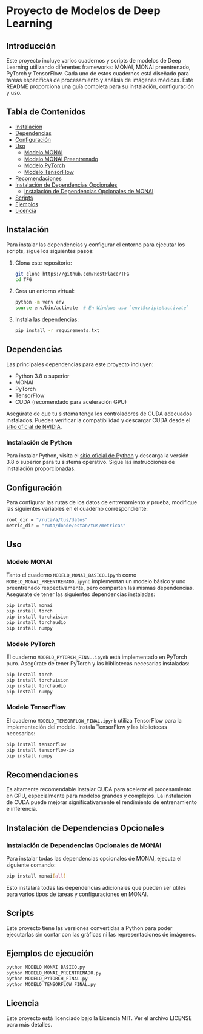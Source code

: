 
# Proyecto de Modelos de Deep Learning

## Introducción
Este proyecto incluye varios cuadernos y scripts de modelos de Deep Learning utilizando diferentes frameworks: MONAI, MONAI preentrenado, PyTorch y TensorFlow. Cada uno de estos cuadernos está diseñado para tareas específicas de procesamiento y análisis de imágenes médicas. Este README proporciona una guía completa para su instalación, configuración y uso.

## Tabla de Contenidos
- [Instalación](#instalación)
- [Dependencias](#dependencias)
- [Configuración](#configuración)
- [Uso](#uso)
  - [Modelo MONAI](#modelo-monai)
  - [Modelo MONAI Preentrenado](#modelo-monai-preentrenado)
  - [Modelo PyTorch](#modelo-pytorch)
  - [Modelo TensorFlow](#modelo-tensorflow)
- [Recomendaciones](#recomendaciones)
- [Instalación de Dependencias Opcionales](#instalación-de-dependencias-opcionales)
  - [Instalación de Dependencias Opcionales de MONAI](#instalación-de-dependencias-opcionales-de-monai)
- [Scripts](#scripts)
- [Ejemplos](#ejemplos-de-ejecución)
- [Licencia](#licencia)

## Instalación
Para instalar las dependencias y configurar el entorno para ejecutar los scripts, sigue los siguientes pasos:

1. Clona este repositorio:
    ```bash
    git clone https://github.com/RestPlace/TFG
    cd TFG
    ```

2. Crea un entorno virtual:
    ```bash
    python -m venv env
    source env/bin/activate  # En Windows usa `env\Scripts\activate`
    ```

3. Instala las dependencias:
    ```bash
    pip install -r requirements.txt
    ```

## Dependencias
Las principales dependencias para este proyecto incluyen:
- Python 3.8 o superior
- MONAI
- PyTorch
- TensorFlow
- CUDA (recomendado para aceleración GPU)

Asegúrate de que tu sistema tenga los controladores de CUDA adecuados instalados. Puedes verificar la compatibilidad y descargar CUDA desde el [sitio oficial de NVIDIA](https://developer.nvidia.com/cuda-downloads).

### Instalación de Python
Para instalar Python, visita el [sitio oficial de Python](https://www.python.org/downloads/) y descarga la versión 3.8 o superior para tu sistema operativo. Sigue las instrucciones de instalación proporcionadas.

## Configuración
Para configurar las rutas de los datos de entrenamiento y prueba, modifique las siguientes variables en el cuaderno correspondiente:

```bash
root_dir = "/ruta/a/tus/datos"
metric_dir = "ruta/donde/estan/tus/metricas"
```

## Uso

### Modelo MONAI
Tanto el cuaderno `MODELO_MONAI_BASICO.ipynb` como `MODELO_MONAI_PREENTRENADO.ipynb`   implementan un modelo básico y uno preentrenado respectivamente, pero comparten las mismas dependencias. Asegúrate de tener las siguientes dependencias instaladas:
```bash
pip install monai
pip install torch
pip install torchvision
pip install torchaudio
pip install numpy
```

### Modelo PyTorch
El cuaderno `MODELO_PYTORCH_FINAL.ipynb` está implementado en PyTorch puro. Asegúrate de tener PyTorch y las bibliotecas necesarias instaladas:
```bash
pip install torch
pip install torchvision
pip install torchaudio
pip install numpy
```

### Modelo TensorFlow
El cuaderno `MODELO_TENSORFLOW_FINAL.ipynb` utiliza TensorFlow para la implementación del modelo. Instala TensorFlow y las bibliotecas necesarias:
```bash
pip install tensorflow
pip install tensorflow-io
pip install numpy
```

## Recomendaciones
Es altamente recomendable instalar CUDA para acelerar el procesamiento en GPU, especialmente para modelos grandes y complejos. La instalación de CUDA puede mejorar significativamente el rendimiento de entrenamiento e inferencia.

## Instalación de Dependencias Opcionales

### Instalación de Dependencias Opcionales de MONAI
Para instalar todas las dependencias opcionales de MONAI, ejecuta el siguiente comando:
```bash
pip install monai[all]
```
Esto instalará todas las dependencias adicionales que pueden ser útiles para varios tipos de tareas y configuraciones en MONAI.

## Scripts
Este proyecto tiene las versiones convertidas a Python para poder ejecutarlas sin contar con las gráficas ni las representaciones de imágenes.

## Ejemplos de ejecución

```bash
python MODELO_MONAI_BASICO.py
python MODELO_MONAI_PREENTRENADO.py
python MODELO_PYTORCH_FINAL.py
python MODELO_TENSORFLOW_FINAL.py
```

## Licencia
Este proyecto está licenciado bajo la Licencia MIT. Ver el archivo LICENSE para más detalles.
